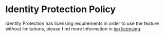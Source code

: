 <properties
	pageTitle="Identity Protection"
	description="Identity Protection"
	articleId="ISP_IdentityProtection_License_Requirements"
	authors="idamsupport"
	ms.author="joaos"
	selfHelpType="insight"
	cloudEnvironments="public"
	ownershipId="AzureIdentity_IdentityProtection"
/>

# Identity Protection Policy

Identity Protection has licensing requirements in order to use the feature without limitations, please find more information in [isp licensing](https://docs.microsoft.com/azure/active-directory/identity-protection/overview-identity-protection#license-requirements).